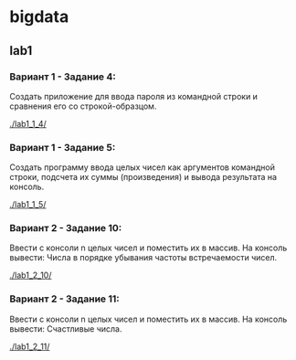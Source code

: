 # bigdata

## lab1

### Вариант 1 - Задание 4:

Создать приложение для ввода пароля из командной строки и сравнения его со строкой-образцом.

[ ./lab1_1_4/ ](https://github.com/aivi4th/bigdata/edit/master/lab1_1_4/src/Main.java)

### Вариант 1 - Задание 5:

Создать программу ввода целых чисел как аргументов командной строки, подсчета их суммы (произведения) и вывода результата на консоль. 

[ ./lab1_1_5/ ](https://github.com/aivi4th/bigdata/edit/master/lab1_1_5/src/Main.java)

### Вариант 2 - Задание 10:
Ввести с консоли n целых чисел и поместить их в массив. На консоль вывести:
Числа в порядке убывания частоты встречаемости чисел.

[ ./lab1_2_10/ ](https://github.com/aivi4th/bigdata/edit/master/lab1_2_10/src/Main.java)

### Вариант 2 - Задание 11:

Ввести с консоли n целых чисел и поместить их в массив. На консоль вывести:
Счастливые числа.

[ ./lab1_2_11/ ](https://github.com/aivi4th/bigdata/edit/master/lab1_2_11/src/Main.java)

